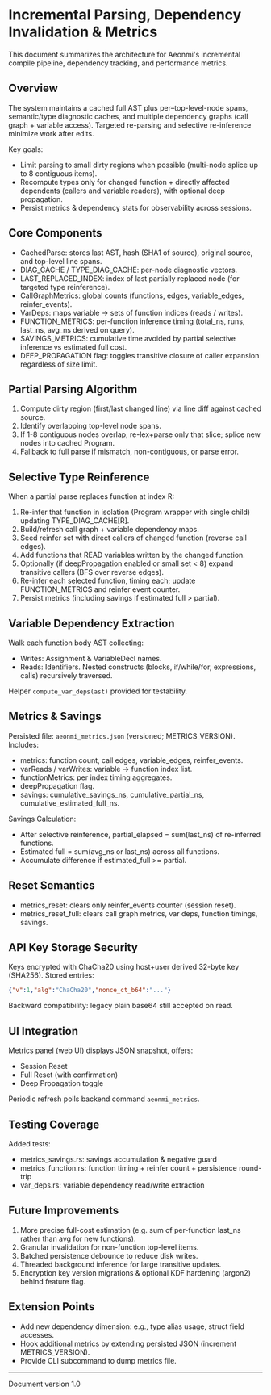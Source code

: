 # Incremental Parsing, Dependency Invalidation & Metrics

This document summarizes the architecture for Aeonmi's incremental compile pipeline, dependency tracking, and performance metrics.

## Overview

The system maintains a cached full AST plus per–top-level-node spans, semantic/type diagnostic caches, and multiple dependency graphs (call graph + variable access). Targeted re-parsing and selective re-inference minimize work after edits.

Key goals:
- Limit parsing to small dirty regions when possible (multi-node splice up to 8 contiguous items).
- Recompute types only for changed function + directly affected dependents (callers and variable readers), with optional deep propagation.
- Persist metrics & dependency stats for observability across sessions.

## Core Components

- CachedParse: stores last AST, hash (SHA1 of source), original source, and top-level line spans.
- DIAG_CACHE / TYPE_DIAG_CACHE: per-node diagnostic vectors.
- LAST_REPLACED_INDEX: index of last partially replaced node (for targeted type reinference).
- CallGraphMetrics: global counts (functions, edges, variable_edges, reinfer_events).
- VarDeps: maps variable -> sets of function indices (reads / writes).
- FUNCTION_METRICS: per-function inference timing (total_ns, runs, last_ns, avg_ns derived on query).
- SAVINGS_METRICS: cumulative time avoided by partial selective inference vs estimated full cost.
- DEEP_PROPAGATION flag: toggles transitive closure of caller expansion regardless of size limit.

## Partial Parsing Algorithm

1. Compute dirty region (first/last changed line) via line diff against cached source.
2. Identify overlapping top-level node spans.
3. If 1-8 contiguous nodes overlap, re-lex+parse only that slice; splice new nodes into cached Program.
4. Fallback to full parse if mismatch, non-contiguous, or parse error.

## Selective Type Reinference

When a partial parse replaces function at index R:
1. Re-infer that function in isolation (Program wrapper with single child) updating TYPE_DIAG_CACHE[R].
2. Build/refresh call graph + variable dependency maps.
3. Seed reinfer set with direct callers of changed function (reverse call edges).
4. Add functions that READ variables written by the changed function.
5. Optionally (if deepPropagation enabled or small set < 8) expand transitive callers (BFS over reverse edges).
6. Re-infer each selected function, timing each; update FUNCTION_METRICS and reinfer event counter.
7. Persist metrics (including savings if estimated full > partial).

## Variable Dependency Extraction

Walk each function body AST collecting:
- Writes: Assignment & VariableDecl names.
- Reads: Identifiers.
Nested constructs (blocks, if/while/for, expressions, calls) recursively traversed.

Helper `compute_var_deps(ast)` provided for testability.

## Metrics & Savings

Persisted file: `aeonmi_metrics.json` (versioned; METRICS_VERSION). Includes:
- metrics: function count, call edges, variable_edges, reinfer_events.
- varReads / varWrites: variable -> function index list.
- functionMetrics: per index timing aggregates.
- deepPropagation flag.
- savings: cumulative_savings_ns, cumulative_partial_ns, cumulative_estimated_full_ns.

Savings Calculation:
- After selective reinference, partial_elapsed = sum(last_ns) of re-inferred functions.
- Estimated full = sum(avg_ns or last_ns) across all functions.
- Accumulate difference if estimated_full >= partial.

## Reset Semantics

- metrics_reset: clears only reinfer_events counter (session reset).
- metrics_reset_full: clears call graph metrics, var deps, function timings, savings.

## API Key Storage Security

Keys encrypted with ChaCha20 using host+user derived 32-byte key (SHA256). Stored entries:
```json
{"v":1,"alg":"ChaCha20","nonce_ct_b64":"..."}
```
Backward compatibility: legacy plain base64 still accepted on read.

## UI Integration

Metrics panel (web UI) displays JSON snapshot, offers:
- Session Reset
- Full Reset (with confirmation)
- Deep Propagation toggle

Periodic refresh polls backend command `aeonmi_metrics`.

## Testing Coverage

Added tests:
- metrics_savings.rs: savings accumulation & negative guard
- metrics_function.rs: function timing + reinfer count + persistence round-trip
- var_deps.rs: variable dependency read/write extraction

## Future Improvements

1. More precise full-cost estimation (e.g. sum of per-function last_ns rather than avg for new functions).
2. Granular invalidation for non-function top-level items.
3. Batched persistence debounce to reduce disk writes.
4. Threaded background inference for large transitive updates.
5. Encryption key version migrations & optional KDF hardening (argon2) behind feature flag.

## Extension Points

- Add new dependency dimension: e.g., type alias usage, struct field accesses.
- Hook additional metrics by extending persisted JSON (increment METRICS_VERSION).
- Provide CLI subcommand to dump metrics file.

---
Document version 1.0
